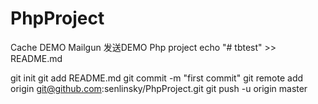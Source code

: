 # PhpProject
Cache DEMO
Mailgun 发送DEMO
Php project
echo "# tbtest" >> README.md

git init
git add README.md
git commit -m "first commit"
git remote add origin git@github.com:senlinsky/PhpProject.git
git push -u origin master
